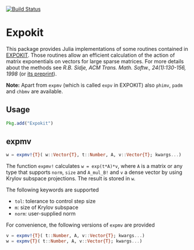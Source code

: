 [![Build Status](https://travis-ci.org/acroy/Expokit.jl.png)](https://travis-ci.org/acroy/Expokit.jl)

# Expokit

This package provides Julia implementations of some routines contained
in [EXPOKIT](http://www.maths.uq.edu.au/expokit). Those routines allow
an efficient calculation of the action of matrix exponentials on vectors
for large sparse matrices. For more details about the methods see
*R.B. Sidje, ACM Trans. Math. Softw., 24(1):130-156, 1998*
(or [its preprint](http://www.maths.uq.edu.au/expokit/paper.pdf)).

**Note:** Apart from `expmv` (which is called `expv` in EXPOKIT) also `phimv`, `padm` and `chbmv` are available.

## Usage
```julia
Pkg.add("Expokit")
```

## expmv

```julia
w = expmv!{T}( w::Vector{T}, t::Number, A, v::Vector{T}; kwargs...)
```
The function `expmv!` calculates `w = exp(t*A)*v`, where `A` is a
matrix or any type that supports `norm`, `size` and `A_mul_B!` and `v` a dense vector by using Krylov subspace projections. The result is
stored in `w`.

The following keywords are supported
- `tol`: tolerance to control step size
- `m`: size of Krylov subspace
- `norm`: user-supplied norm

For convenience, the following versions of `expmv` are provided
```julia
v = expmv!{T}( t::Number, A, v::Vector{T}; kwargs...)
w = expmv{T}( t::Number, A, v::Vector{T}; kwargs...)
```
